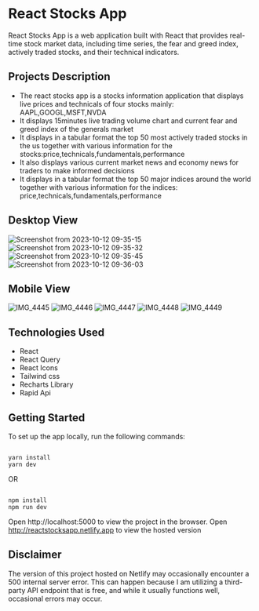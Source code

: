 # React Stocks App

React Stocks App is a web application built with React that provides real-time stock market data, including time series, the fear and greed index, actively traded stocks, and their technical indicators.

## Projects Description

- The react stocks app is a stocks information application that displays live prices and technicals of four stocks mainly: AAPL,GOOGL,MSFT,NVDA
- It displays 15minutes live trading volume chart and current fear and greed index of the generals market
- It displays in a tabular format the top 50 most actively traded stocks in the us together with various information for the stocks:price,technicals,fundamentals,performance
- It also displays various current market news and economy news for traders to make informed decisions
- It displays in a tabular format the top 50 major indices around the world together with various information for the indices: price,technicals,fundamentals,performance

## Desktop View
![Screenshot from 2023-10-12 09-35-15](https://github.com/Teddychuks/React-Stocks-App/assets/129964444/b8e0fdc4-e4e2-43d7-9a87-ffda3d39157e)
![Screenshot from 2023-10-12 09-35-32](https://github.com/Teddychuks/React-Stocks-App/assets/129964444/606c320e-6faf-4417-9472-d5eed47c676b)
![Screenshot from 2023-10-12 09-35-45](https://github.com/Teddychuks/React-Stocks-App/assets/129964444/53a95c63-8b54-4928-9ade-c1da5e3e8916)
![Screenshot from 2023-10-12 09-36-03](https://github.com/Teddychuks/React-Stocks-App/assets/129964444/225e70e0-1343-4d4f-9452-4614f7088221)

## Mobile View
![IMG_4445](https://github.com/Teddychuks/React-Stocks-App/assets/129964444/751d2c68-848e-4156-b167-b4d4b8984223)
![IMG_4446](https://github.com/Teddychuks/React-Stocks-App/assets/129964444/24e35844-9c0a-4343-ba30-33ccba9eab75)
![IMG_4447](https://github.com/Teddychuks/React-Stocks-App/assets/129964444/d1ea072b-c0a6-42f4-9267-1b67a45c7902)
![IMG_4448](https://github.com/Teddychuks/React-Stocks-App/assets/129964444/666f9399-3cf9-4394-a01e-a950ec31a50d)
![IMG_4449](https://github.com/Teddychuks/React-Stocks-App/assets/129964444/4ef8c131-972c-49ff-a71d-82a19ce3b72b)


## Technologies Used

- React
- React Query
- React Icons
- Tailwind css
- Recharts Library
- Rapid Api

## Getting Started

To set up the app locally, run the following commands:

```shell

yarn install
yarn dev
```

OR

```shell

npm install
npm run dev
```

Open http://localhost:5000 to view the project in the browser.
Open http://reactstocksapp.netlify.app to view the hosted version

## Disclaimer
The version of this project hosted on Netlify may occasionally encounter a 500 internal server error. This can happen because I am utilizing a third-party API endpoint that is free, and while it usually functions well, occasional errors may occur.

